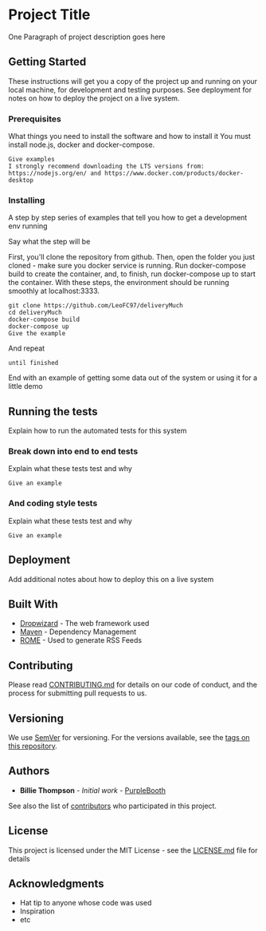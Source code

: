 # Project Title

One Paragraph of project description goes here

## Getting Started

These instructions will get you a copy of the project up and running on your local machine, for development and testing purposes. See deployment for notes on how to deploy the project on a live system.

### Prerequisites

What things you need to install the software and how to install it
You must install node.js, docker and docker-compose.

```
Give examples
I strongly recommend downloading the LTS versions from: https://nodejs.org/en/ and https://www.docker.com/products/docker-desktop
```

### Installing

A step by step series of examples that tell you how to get a development env running

Say what the step will be

First, you'll clone the repository from github. 
Then, open the folder you just cloned - make sure you docker service is running. 
Run docker-compose build to create the container, and, to finish, run docker-compose up to start the container.
With these steps, the environment should be running smoothly at localhost:3333.

```
git clone https://github.com/LeoFC97/deliveryMuch
cd deliveryMuch
docker-compose build
docker-compose up
Give the example
```

And repeat

```
until finished
```

End with an example of getting some data out of the system or using it for a little demo

## Running the tests

Explain how to run the automated tests for this system

### Break down into end to end tests

Explain what these tests test and why

```
Give an example
```

### And coding style tests

Explain what these tests test and why

```
Give an example
```

## Deployment

Add additional notes about how to deploy this on a live system

## Built With

* [Dropwizard](http://www.dropwizard.io/1.0.2/docs/) - The web framework used
* [Maven](https://maven.apache.org/) - Dependency Management
* [ROME](https://rometools.github.io/rome/) - Used to generate RSS Feeds

## Contributing

Please read [CONTRIBUTING.md](https://gist.github.com/PurpleBooth/b24679402957c63ec426) for details on our code of conduct, and the process for submitting pull requests to us.

## Versioning

We use [SemVer](http://semver.org/) for versioning. For the versions available, see the [tags on this repository](https://github.com/your/project/tags). 

## Authors

* **Billie Thompson** - *Initial work* - [PurpleBooth](https://github.com/PurpleBooth)

See also the list of [contributors](https://github.com/your/project/contributors) who participated in this project.

## License

This project is licensed under the MIT License - see the [LICENSE.md](LICENSE.md) file for details

## Acknowledgments

* Hat tip to anyone whose code was used
* Inspiration
* etc

